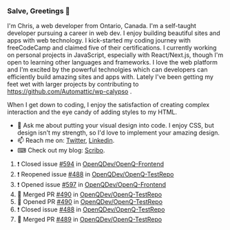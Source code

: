 ### Salve, Greetings 👋

I'm Chris, a web developer from Ontario, Canada. I'm a self-taught developer pursuing a career in web dev. I enjoy building beautiful sites and apps with web technology.
I kick-started my coding journey with freeCodeCamp and claimed five of their certifications.  I currently working on personal projects in JavaScript, especially with React/Next.js, though I'm open to learning other languages and frameworks. I love the web platform and I'm excited by the powerful technolgies which can developers can efficiently build amazing sites and apps with. Lately I've been getting my feet wet with larger projects by contributing to https://github.com/Automattic/wp-calypso .

When I get down to coding, I enjoy the satisfaction of creating complex interaction and the eye candy of adding styles to my HTML. 

- 💬 Ask me about putting your visual design into code. I enjoy CSS, but design isn't my strength, so I'd love to implement your amazing design.
- 📫 Reach me on: [Twitter](https://twitter.com/Christo28120856), [Linkedin](https://www.linkedin.com/in/christopher-stevers-07b9a5204/).
- ⌨ Check out my blog: [Scribo](https://christopherstevers.cf).
<!--
**Christopher-Stevers/Christopher-Stevers** is a ✨ _special_ ✨ repository because its `README.md` (this file) appears on your GitHub profile.

Here are some ideas to get you started:

- 🔭 I’m currently working on ...
- 🌱 I’m currently learning ...
- 👯 I’m looking to collaborate on ...
- 🤔 I’m looking for help with ...
- 😄 Pronouns: ...
- ⚡ Fun fact: ...
-->

<!--START_SECTION:activity-->
1. ❗️ Closed issue [#594](https://github.com/OpenQDev/OpenQ-Frontend/issues/594) in [OpenQDev/OpenQ-Frontend](https://github.com/OpenQDev/OpenQ-Frontend)
2. ❗️ Reopened issue [#488](https://github.com/OpenQDev/OpenQ-TestRepo/issues/488) in [OpenQDev/OpenQ-TestRepo](https://github.com/OpenQDev/OpenQ-TestRepo)
3. ❗️ Opened issue [#597](https://github.com/OpenQDev/OpenQ-Frontend/issues/597) in [OpenQDev/OpenQ-Frontend](https://github.com/OpenQDev/OpenQ-Frontend)
4. 🎉 Merged PR [#490](https://github.com/OpenQDev/OpenQ-TestRepo/pull/490) in [OpenQDev/OpenQ-TestRepo](https://github.com/OpenQDev/OpenQ-TestRepo)
5. 💪 Opened PR [#490](https://github.com/OpenQDev/OpenQ-TestRepo/pull/490) in [OpenQDev/OpenQ-TestRepo](https://github.com/OpenQDev/OpenQ-TestRepo)
6. ❗️ Closed issue [#488](https://github.com/OpenQDev/OpenQ-TestRepo/issues/488) in [OpenQDev/OpenQ-TestRepo](https://github.com/OpenQDev/OpenQ-TestRepo)
7. 🎉 Merged PR [#489](https://github.com/OpenQDev/OpenQ-TestRepo/pull/489) in [OpenQDev/OpenQ-TestRepo](https://github.com/OpenQDev/OpenQ-TestRepo)
<!--END_SECTION:activity-->
